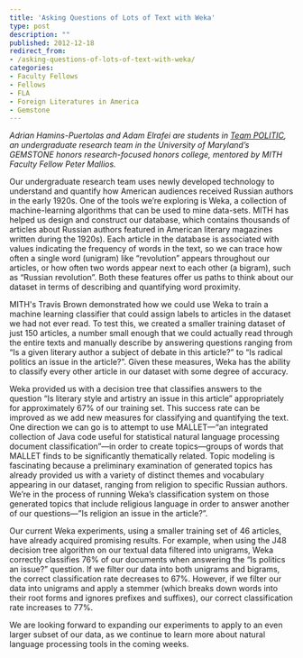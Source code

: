 ```yaml
---
title: 'Asking Questions of Lots of Text with Weka'
type: post
description: ""
published: 2012-12-18
redirect_from: 
- /asking-questions-of-lots-of-text-with-weka/
categories:
- Faculty Fellows
- Fellows
- FLA
- Foreign Literatures in America
- Gemstone
---
```

_Adrian Hamins-Puertolas and Adam Elrafei are students in [Team POLITIC](http://web.archive.org/web/20131220230110/http://teams.gemstone.umd.edu/classof2014/politic/), an undergraduate research team in the University of Maryland’s GEMSTONE honors research-focused honors college, mentored by MITH Faculty Fellow Peter Mallios._

Our undergraduate research team uses newly developed technology to understand and quantify how American audiences received Russian authors in the early 1920s. One of the tools we’re exploring is Weka, a collection of machine-learning algorithms that can be used to mine data-sets. MITH has helped us design and construct our database, which contains thousands of articles about Russian authors featured in American literary magazines written during the 1920s). Each article in the database is associated with values indicating the frequency of words in the text, so we can trace how often a single word (unigram) like “revolution” appears throughout our articles, or how often two words appear next to each other (a bigram), such as “Russian revolution”. Both these features offer us paths to think about our dataset in terms of describing and quantifying word proximity.

MITH's Travis Brown demonstrated how we could use Weka to train a machine learning classifier that could assign labels to articles in the dataset we had not ever read. To test this, we created a smaller training dataset of just 150 articles, a number small enough that we could actually read through the entire texts and manually describe by answering questions ranging from “Is a given literary author a subject of debate in this article?” to “Is radical politics an issue in the article?”. Given these measures, Weka has the ability to classify every other article in our dataset with some degree of accuracy.

Weka provided us with a decision tree that classifies answers to the question “Is literary style and artistry an issue in this article” appropriately for approximately 67% of our training set. This success rate can be improved as we add new measures for classifying and quantifying the text. One direction we can go is to attempt to use MALLET—“an integrated collection of Java code useful for statistical natural language processing document classification”—in order to create topics—groups of words that MALLET finds to be significantly thematically related. Topic modeling is fascinating because a preliminary examination of generated topics has already provided us with a variety of distinct themes and vocabulary appearing in our dataset, ranging from religion to specific Russian authors. We’re in the process of running Weka’s classification system on those generated topics that include religious language in order to answer another of our questions—”Is religion an issue in the article?”.

Our current Weka experiments, using a smaller training set of 46 articles, have already acquired promising results. For example, when using the J48 decision tree algorithm on our textual data filtered into unigrams, Weka correctly classifies 76% of our documents when answering the “Is politics an issue?” question. If we filter our data into both unigrams and bigrams, the correct classification rate decreases to 67%. However, if we filter our data into unigrams and apply a stemmer (which breaks down words into their root forms and ignores prefixes and suffixes), our correct classification rate increases to 77%.

We are looking forward to expanding our experiments to apply to an even larger subset of our data, as we continue to learn more about natural language processing tools in the coming weeks.
